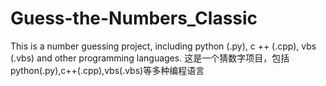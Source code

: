 # Guess-the-Numbers_Classic
This is a number guessing project, including python (.py), c ++ (.cpp), vbs (.vbs) and other programming languages.
这是一个猜数字项目，包括python(.py),c++(.cpp),vbs(.vbs)等多种编程语言
